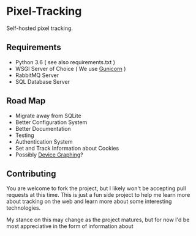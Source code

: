 # Pixel-Tracking
Self-hosted pixel tracking.

## Requirements
- Python 3.6 ( see also requirements.txt )
- WSGI Server of Choice ( We use [Gunicorn](https://gunicorn.org/) )
- RabbitMQ Server
- SQL Database Server

## Road Map
- Migrate away from SQLite
- Better Configuration System
- Better Documentation
- Testing
- Authentication System
- Set and Track Information about Cookies
- Possibly [Device Graphing](http://pages.cs.wisc.edu/~pb/kdd18b_final.pdf)?

## Contributing
You are welcome to fork the project, but I likely won't be accepting pull requests at this time.
This is just a fun side project to help me learn more about tracking on the web and learn more about some interesting technologies.

My stance on this may change as the project matures, but for now I'd be most appreciative in the form of information about 
